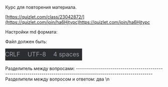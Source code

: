 Курс для повторения материала.

[https://quizlet.com/class/23042872/](https://quizlet.com/join/ha6Hjtypc)https://quizlet.com/join/ha6Hjtypc

Настройки md формата:

Файл должен быть:

![img.png](img.png)


Разделитель между вопросами: --------------------------------------------------------------------------------------------------------------------
Разделители между вопросом и ответом: два \n